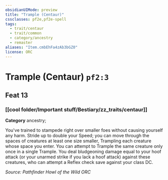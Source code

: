 ```yaml
---
obsidianUIMode: preview
title: "Trample (Centaur)"
cssclasses: pf2e,pf2e-spell
tags:
  - trait/centaur
  - trait/common
  - category/ancestry
  - remaster
aliases: "Item.cmbEhFa4zAb3bGZ0"
license: ORC
---
```

# Trample (Centaur) `pf2:3`
## Feat 13
### [[cool folder/Important stuff/Bestiary/zz_traits/centaur]]

**Category** ancestry; 




You've trained to stampede right over smaller foes without causing yourself any harm. Stride up to double your Speed; you can move through the spaces of creatures at least one size smaller, Trampling each creature whose space you enter. You can attempt to Trample the same creature only once in a single Trample. You deal bludgeoning damage equal to your hoof attack (or your unarmed strike if you lack a hoof attack) against these creatures, who can attempt a Reflex check save against your class DC.

*Source: Pathfinder Howl of the Wild*
*ORC*